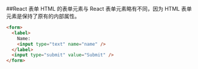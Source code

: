 ##React 表单
HTML 的表单元素与 React 表单元素略有不同，因为 HTML 表单元素是保持了原有的内部属性。
```HTML
<form>
  <label>
    Name:
    <input type="text" name="name" />
  </label>
  <input type="submit" value="Submit" />
</form>
```
